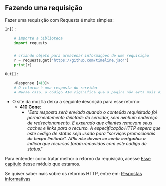 ## Fazendo uma requisição

Fazer uma requisição com Requests é muito simples:

```python
In[]:

    # importe a biblioteca
    import requests


    # criando objeto para armazenar informações de uma requisição
    r = requests.get('https://github.com/timeline.json')
    print(r)
```
```python
Out[]:

    <Response [410]>
    # O retorno é uma resposta do servidor
    # Nesse caso, o código 410 siginifica que a pagina não esta mais disponivel

```

- O site da mozilla deixa a seguinte descrição para esse retorno:
    - __410 Gone__:
        - *"Esta resposta será enviada quando o conteúdo requisitado foi permanentemente deletado do servidor, sem nenhum endereço de redirecionamento. É experado que clientes removam seus caches e links para o recurso. A especificação HTTP espera que este código de status seja usado para "serviços promocionais de tempo limitado". APIs não devem se sentir obrigadas a indicar que recursos foram removidos com este código de status."*


Para entender como tratar melhor o retorno da requisição, acesse [Esse capitulo](/Trabalhando-com-API's/Conteúdo-da-resposta) desse módulo que estamos.

Se quiser saber mais sobre os retornos HTTP, entre em: [Respostas informativas](https://developer.mozilla.org/pt-BR/docs/Web/HTTP/Status)